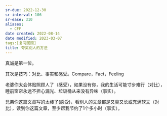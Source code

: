```yaml
---
sr-due: 2022-12-30
sr-interval: 106
sr-ease: 310
aliases:
  - CFF
date created: 2022-08-14
date modified: 2023-03-07
tags:[复习回顾]
title: 夸奖别人的方法
---
```


真诚是第一位。

其次是技巧：对比、事实和感受。Compare，Fact，Feeling

老婆你太会体贴照顾人了（感受），如果没有你，我的生活可能寸步难行（对比），睡前窗帘永远不担心漏光、垃圾桶从来没有异味（事实）。

兄弟你这篇文章写的太棒了(感受)，看别人的文章都是又臭又长或充满软文（对比），读到你这篇文章，至少帮我节约了1个多小时（事实）。

